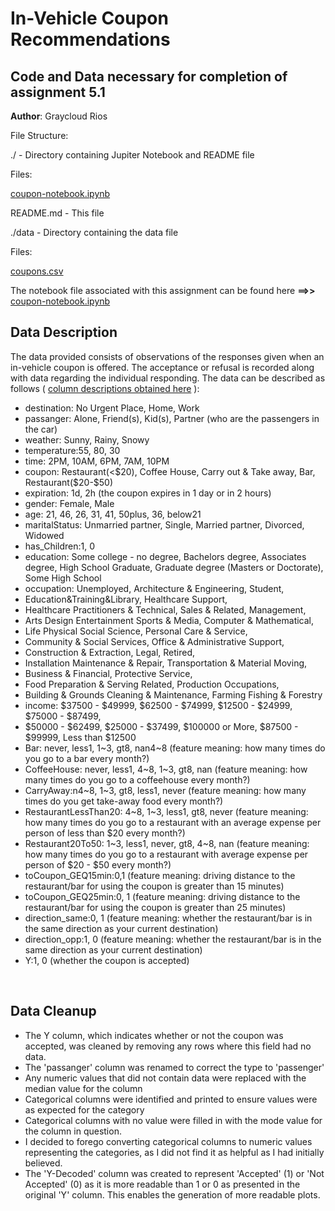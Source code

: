 # In-Vehicle Coupon Recommendations
## **Code and Data necessary for completion of assignment 5.1**


**Author**: Graycloud Rios

File Structure:

  ./ - Directory containing Jupiter Notebook and README file
  
  Files:
  
  [coupon-notebook.ipynb](https://github.com/graycloudrios/assignment-5.1/blob/main/coupon-notebook.ipynb)

  README.md - This file
  
  ./data - Directory containing the data file

  Files:
  
  [coupons.csv](https://github.com/graycloudrios/assignment-5.1/blob/main/data/coupons.csv)

  The notebook file associated with this assignment can be found here **==>>** [coupon-notebook.ipynb](https://github.com/graycloudrios/assignment-5.1/blob/main/coupon-notebook.ipynb)

## Data Description
The data provided consists of observations of the responses given when an in-vehicle coupon is offered. The acceptance or refusal is recorded along with data regarding the individual responding. The data can be described as follows ( [column descriptions obtained here](https://archive.ics.uci.edu/dataset/603/in+vehicle+coupon+recommendation) ):

* destination: No Urgent Place, Home, Work
* passanger: Alone, Friend(s), Kid(s), Partner (who are the passengers in the car)
* weather: Sunny, Rainy, Snowy
* temperature:55, 80, 30
* time: 2PM, 10AM, 6PM, 7AM, 10PM
* coupon: Restaurant(<$20), Coffee House, Carry out & Take away, Bar, Restaurant($20-$50)
* expiration: 1d, 2h (the coupon expires in 1 day or in 2 hours)
* gender: Female, Male
* age: 21, 46, 26, 31, 41, 50plus, 36, below21
* maritalStatus: Unmarried partner, Single, Married partner, Divorced, Widowed
* has_Children:1, 0
* education: Some college - no degree, Bachelors degree, Associates degree, High School Graduate, Graduate degree (Masters or Doctorate), Some High School
* occupation: Unemployed, Architecture & Engineering, Student, 
* Education&Training&Library, Healthcare Support, 
* Healthcare Practitioners & Technical, Sales & Related, Management, 
* Arts Design Entertainment Sports & Media, Computer & Mathematical, 
* Life Physical Social Science, Personal Care & Service, 
* Community & Social Services, Office & Administrative Support, 
* Construction & Extraction, Legal, Retired, 
* Installation Maintenance & Repair, Transportation & Material Moving, 
* Business & Financial, Protective Service,
* Food Preparation & Serving Related, Production Occupations, 
* Building & Grounds Cleaning & Maintenance, Farming Fishing & Forestry
* income: $37500 - $49999, $62500 - $74999, $12500 - $24999, $75000 - $87499, 
* $50000 - $62499, $25000 - $37499, $100000 or More, $87500 - $99999, Less than $12500
* Bar: never, less1, 1~3, gt8,  nan4~8 (feature meaning: how many times do you go to a bar every month?)
* CoffeeHouse: never, less1, 4~8, 1~3, gt8,  nan (feature meaning: how many times do you go to a coffeehouse every month?)
* CarryAway:n4~8, 1~3, gt8, less1, never (feature meaning: how many times do you get take-away food every month?)
* RestaurantLessThan20: 4~8, 1~3, less1, gt8,  never (feature meaning: how many times do you go to a restaurant with an average expense per person of less than $20 every month?)
* Restaurant20To50: 1~3, less1, never, gt8, 4~8,  nan (feature meaning: how many times do you go to a restaurant with average expense per person of $20 - $50 every month?)
* toCoupon_GEQ15min:0,1 (feature meaning: driving distance to the restaurant/bar for using the coupon is greater than 15 minutes)
* toCoupon_GEQ25min:0, 1 (feature meaning: driving distance to the restaurant/bar for using the coupon is greater than 25 minutes)
* direction_same:0, 1 (feature meaning: whether the restaurant/bar is in the same direction as your current destination)
* direction_opp:1, 0 (feature meaning: whether the restaurant/bar is in the same direction as your current destination)
* Y:1, 0 (whether the coupon is accepted)
<br>


## Data Cleanup

* The Y column, which indicates whether or not the coupon was accepted, was cleaned by removing any rows where this field had no data.
* The 'passanger' column was renamed to correct the type to 'passenger'
* Any numeric values that did not contain data were replaced with the median value for the column
* Categorical columns were identified and printed to ensure values were as expected for the category
* Categorical columns with no value were filled in with the mode value for the column in question.
* I decided to forego converting categorical columns to numeric values representing the categories, as I did not find it as helpful as I had initially believed.
* The 'Y-Decoded' column was created to represent 'Accepted' (1) or 'Not Accepted' (0) as it is more readable than 1 or 0 as presented in the original 'Y' column. This enables the generation of more readable plots.
